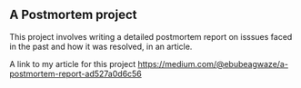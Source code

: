 ## A Postmortem project
This project involves writing a detailed postmortem report on isssues faced in the past and how it was resolved, in an article.

A link to my article for this project
https://medium.com/@ebubeagwaze/a-postmortem-report-ad527a0d6c56
